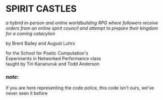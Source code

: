 # SPIRIT CASTLES

*a hybrid in-person and online worldbuilding RPG where followers receive orders from an online spirit council and attempt to prepare their kingdom for a coming catacylsm*

by Brent Bailey and August Luhrs

for the School for Poetic Computation's <br>
Experiments in Networked Performance class <br>
taught by Tiri Kananuruk and Todd Anderson

### ***note:***
if you are here representing the code police, this code isn't ours, we've never seen it before